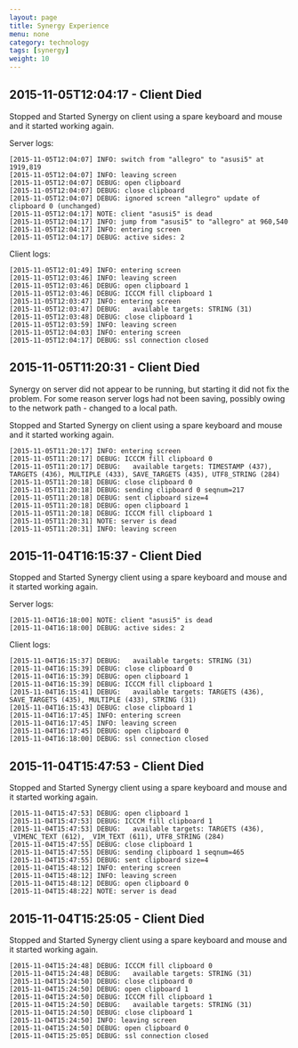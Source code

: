 ```yaml
---
layout: page
title: Synergy Experience
menu: none
category: technology
tags: [synergy]
weight: 10
---
```


## 2015-11-05T12:04:17 - Client Died

Stopped and Started Synergy on client using a spare keyboard and mouse and it started working again.

Server logs:

    [2015-11-05T12:04:07] INFO: switch from "allegro" to "asusi5" at 1919,819
    [2015-11-05T12:04:07] INFO: leaving screen
    [2015-11-05T12:04:07] DEBUG: open clipboard
    [2015-11-05T12:04:07] DEBUG: close clipboard
    [2015-11-05T12:04:07] DEBUG: ignored screen "allegro" update of clipboard 0 (unchanged)
    [2015-11-05T12:04:17] NOTE: client "asusi5" is dead
    [2015-11-05T12:04:17] INFO: jump from "asusi5" to "allegro" at 960,540
    [2015-11-05T12:04:17] INFO: entering screen
    [2015-11-05T12:04:17] DEBUG: active sides: 2

Client logs:

    [2015-11-05T12:01:49] INFO: entering screen
    [2015-11-05T12:03:46] INFO: leaving screen
    [2015-11-05T12:03:46] DEBUG: open clipboard 1
    [2015-11-05T12:03:46] DEBUG: ICCCM fill clipboard 1
    [2015-11-05T12:03:47] INFO: entering screen
    [2015-11-05T12:03:47] DEBUG:   available targets: STRING (31)
    [2015-11-05T12:03:48] DEBUG: close clipboard 1
    [2015-11-05T12:03:59] INFO: leaving screen
    [2015-11-05T12:04:03] INFO: entering screen
    [2015-11-05T12:04:17] DEBUG: ssl connection closed

## 2015-11-05T11:20:31 - Client Died

Synergy on server did not appear to be running, but starting it did not fix the problem. For some reason server logs had not been saving, possibly owing to the network path - changed to a local path.

Stopped and Started Synergy on client using a spare keyboard and mouse and it started working again.

    [2015-11-05T11:20:17] INFO: entering screen
    [2015-11-05T11:20:17] DEBUG: ICCCM fill clipboard 0
    [2015-11-05T11:20:17] DEBUG:   available targets: TIMESTAMP (437), TARGETS (436), MULTIPLE (433), SAVE_TARGETS (435), UTF8_STRING (284)
    [2015-11-05T11:20:18] DEBUG: close clipboard 0
    [2015-11-05T11:20:18] DEBUG: sending clipboard 0 seqnum=217
    [2015-11-05T11:20:18] DEBUG: sent clipboard size=4
    [2015-11-05T11:20:18] DEBUG: open clipboard 1
    [2015-11-05T11:20:18] DEBUG: ICCCM fill clipboard 1
    [2015-11-05T11:20:31] NOTE: server is dead
    [2015-11-05T11:20:31] INFO: leaving screen

## 2015-11-04T16:15:37 - Client Died

Stopped and Started Synergy client using a spare keyboard and mouse and it started working again.

Server logs:

    [2015-11-04T16:18:00] NOTE: client "asusi5" is dead
    [2015-11-04T16:18:00] DEBUG: active sides: 2

Client logs:

    [2015-11-04T16:15:37] DEBUG:   available targets: STRING (31)
    [2015-11-04T16:15:39] DEBUG: close clipboard 0
    [2015-11-04T16:15:39] DEBUG: open clipboard 1
    [2015-11-04T16:15:39] DEBUG: ICCCM fill clipboard 1
    [2015-11-04T16:15:41] DEBUG:   available targets: TARGETS (436), SAVE_TARGETS (435), MULTIPLE (433), STRING (31)
    [2015-11-04T16:15:43] DEBUG: close clipboard 1
    [2015-11-04T16:17:45] INFO: entering screen
    [2015-11-04T16:17:45] INFO: leaving screen
    [2015-11-04T16:17:45] DEBUG: open clipboard 0
    [2015-11-04T16:18:00] DEBUG: ssl connection closed

## 2015-11-04T15:47:53 - Client Died

Stopped and Started Synergy client using a spare keyboard and mouse and it started working again.

    [2015-11-04T15:47:53] DEBUG: open clipboard 1
    [2015-11-04T15:47:53] DEBUG: ICCCM fill clipboard 1
    [2015-11-04T15:47:53] DEBUG:   available targets: TARGETS (436), _VIMENC_TEXT (612), _VIM_TEXT (611), UTF8_STRING (284)
    [2015-11-04T15:47:55] DEBUG: close clipboard 1
    [2015-11-04T15:47:55] DEBUG: sending clipboard 1 seqnum=465
    [2015-11-04T15:47:55] DEBUG: sent clipboard size=4
    [2015-11-04T15:48:12] INFO: entering screen
    [2015-11-04T15:48:12] INFO: leaving screen
    [2015-11-04T15:48:12] DEBUG: open clipboard 0
    [2015-11-04T15:48:22] NOTE: server is dead

## 2015-11-04T15:25:05 - Client Died

Stopped and Started Synergy client using a spare keyboard and mouse and it started working again.

    [2015-11-04T15:24:48] DEBUG: ICCCM fill clipboard 0
    [2015-11-04T15:24:48] DEBUG:   available targets: STRING (31)
    [2015-11-04T15:24:50] DEBUG: close clipboard 0
    [2015-11-04T15:24:50] DEBUG: open clipboard 1
    [2015-11-04T15:24:50] DEBUG: ICCCM fill clipboard 1
    [2015-11-04T15:24:50] DEBUG:   available targets: STRING (31)
    [2015-11-04T15:24:50] DEBUG: close clipboard 1
    [2015-11-04T15:24:50] INFO: leaving screen
    [2015-11-04T15:24:50] DEBUG: open clipboard 0
    [2015-11-04T15:25:05] DEBUG: ssl connection closed


